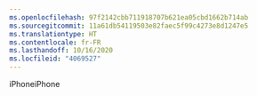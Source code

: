 ```yaml
---
ms.openlocfilehash: 97f2142cbb711918707b621ea05cbd1662b714ab
ms.sourcegitcommit: 11a61db54119503e82faec5f99c4273e8d1247e5
ms.translationtype: HT
ms.contentlocale: fr-FR
ms.lasthandoff: 10/16/2020
ms.locfileid: "4069527"
---
```

<span data-ttu-id="42184-101">iPhone</span><span class="sxs-lookup"><span data-stu-id="42184-101">iPhone</span></span>
